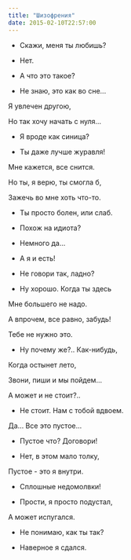 ```yaml
---
title: "Шизофрения"
date: 2015-02-10T22:57:00
---
```


- Скажи, меня ты любишь? 

- Нет.

- А что это такое?

- Не знаю, это как во сне...

Я увлечен другою,



Но так хочу начать с нуля...

- Я вроде как синица?

- Ты даже лучше журавля!

Мне кажется, все снится.



Но ты, я верю, ты смогла б,

Зажечь во мне хоть что-то.

- Ты просто болен, или слаб.

- Похож на идиота?



- Немного да...

- А я и есть!

- Не говори так, ладно?

- Ну хорошо. Когда ты здесь

Мне большего не надо.



А впрочем, все равно, забудь!

Тебе не нужно это.

- Ну почему же?.. Как-нибудь,

Когда остынет лето,



Звони, пиши и мы пойдем...

А может и не стоит?..

- Не стоит. Нам с тобой вдвоем.

Да... Все это пустое...



- Пустое что? Договори!

- Нет, в этом мало толку,

Пустое - это я внутри.

- Сплошные недомолвки!



- Прости, я просто подустал,

А может испугался. 

- Не понимаю, как ты так?

- Наверное я сдался.
